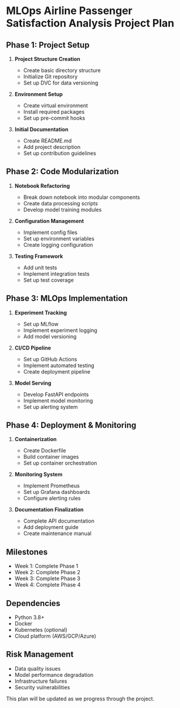 # MLOps Airline Passenger Satisfaction Analysis Project Plan

## Phase 1: Project Setup
1. **Project Structure Creation**
   - Create basic directory structure
   - Initialize Git repository
   - Set up DVC for data versioning

2. **Environment Setup**
   - Create virtual environment
   - Install required packages
   - Set up pre-commit hooks

3. **Initial Documentation**
   - Create README.md
   - Add project description
   - Set up contribution guidelines

## Phase 2: Code Modularization
1. **Notebook Refactoring**
   - Break down notebook into modular components
   - Create data processing scripts
   - Develop model training modules

2. **Configuration Management**
   - Implement config files
   - Set up environment variables
   - Create logging configuration

3. **Testing Framework**
   - Add unit tests
   - Implement integration tests
   - Set up test coverage

## Phase 3: MLOps Implementation
1. **Experiment Tracking**
   - Set up MLflow
   - Implement experiment logging
   - Add model versioning

2. **CI/CD Pipeline**
   - Set up GitHub Actions
   - Implement automated testing
   - Create deployment pipeline

3. **Model Serving**
   - Develop FastAPI endpoints
   - Implement model monitoring
   - Set up alerting system

## Phase 4: Deployment & Monitoring
1. **Containerization**
   - Create Dockerfile
   - Build container images
   - Set up container orchestration

2. **Monitoring System**
   - Implement Prometheus
   - Set up Grafana dashboards
   - Configure alerting rules

3. **Documentation Finalization**
   - Complete API documentation
   - Add deployment guide
   - Create maintenance manual

## Milestones
- Week 1: Complete Phase 1
- Week 2: Complete Phase 2
- Week 3: Complete Phase 3
- Week 4: Complete Phase 4

## Dependencies
- Python 3.8+
- Docker
- Kubernetes (optional)
- Cloud platform (AWS/GCP/Azure)

## Risk Management
- Data quality issues
- Model performance degradation
- Infrastructure failures
- Security vulnerabilities

This plan will be updated as we progress through the project.